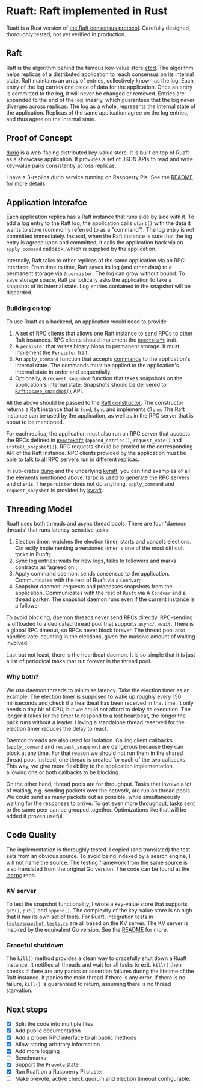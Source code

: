 # Ruaft: Raft implemented in Rust

Ruaft is a Rust version of [the Raft consensus protocol](https://raft.github.io/). Carefully designed, thoroughly
tested, not yet verified in production.

## Raft

Raft is the algorithm behind the famous key-value store [etcd](https://github.com/etcd-io/etcd). The algorithm helps
replicas of a distributed application to reach consensus on its internal state. Raft maintains an array of entries,
collectively known as the log. Each entry of the log carries one piece of data for the application. Once an entry is
committed to the log, it will never be changed or removed. Entries are appended to the end of the log linearly, which
guarantees that the log never diverges across replicas. The log as a whole, represents the internal state of the
application. Replicas of the same application agree on the log entries, and thus agree on the internal state.

## Proof of Concept

[durio][durio] is a web-facing distributed key-value store. It is built
on top of Ruaft as a showcase application. It provides a set of JSON APIs to read and write key-value pairs
consistently across replicas.

I have a 3-replica durio service running on Raspberry Pis. See the [README][durio] for more details.

## Application Interafce

Each application replica has a Raft instance that runs side by side with it. To add a log entry to the Raft log, the
application calls `start()` with the data it wants to store (commonly referred to as a "command"). The log entry is not
committed immediately. Instead, when the Raft instance is sure that the log entry is agreed upon and committed, it calls
the application back via an `apply_command` callback, which is supplied by the application.

Internally, Raft talks to other replicas of the same application via an RPC interface. From time to time, Raft saves its
log (and other data) to a permanent storage via a `persister`. The log can grow without bound. To save storage space,
Raft periodically asks the application to take a snapshot of its internal state. Log entries contained in the snapshot
will be discarded.

### Building on top

To use Ruaft as a backend, an application would need to provide

1. A set of RPC clients that allows one Raft instance to send RPCs to other Raft instances. RPC
   clients should implement the [`RemoteRaft`][remote_raft] trait.
2. A `persister` that writes binary blobs to permanent storage. It must implement the [`Persister`][persister] trait.
3. An `apply_command` function that accepts [commands][apply_command] to the application's internal state. The commands
   must be applied to the application's internal state in order and sequentially.
4. Optionally, a `request_snapshot` function that takes snapshots on the application's internal state. Snapshots should
   be delivered to [`Raft::save_snapshot()`][save_snapshot] API.

All the above should be passed to the [Raft constructor][lib]. The constructor returns a Raft instance that is `Send`,
`Sync` and implements `Clone`. The Raft instance can be used by the application, as well as in the RPC server that is
about to be mentioned.

For each replica, the application must also run an RPC server that accepts the RPCs defined in
[`RemoteRaft`][remote_raft] (`append_entries()`, `request_vote()` and `install_snapshot()`). RPC requests should be
proxied to the corresponding API of the Raft instance. RPC clients provided by the application must be able to talk to
all RPC servers run in different replicas.

In sub-crates [durio][durio] and the underlying [kvraft][kvraft], you can find examples of all the elements mentioned
above. [tarpc][tarpc] is used to generate the RPC servers and clients. The `persister` does not do anything.
`apply_command` and `request_snapshot` is provided by [kvraft][kvraft].

## Threading Model

Ruaft uses both threads and async thread pools. There are four 'daemon threads' that runs latency-sensitive tasks:

1. Election timer: watches the election timer, starts and cancels elections. Correctly implementing a versioned timer is
   one of the most difficult tasks in Ruaft;
1. Sync log entries: waits for new logs, talks to followers and marks contracts as 'agreed on';
1. Apply command daemon: sends consensus to the application. Communicates with the rest of Ruaft via a `Condvar`;
1. Snapshot daemon: requests and processes snapshots from the application. Communicates with the rest of `Ruaft` via
   A `Condvar` and a thread parker. The snapshot daemon runs even if the current instance is a follower.

To avoid blocking, daemon threads never send RPCs directly. RPC-sending is offloaded to a dedicated thread pool that
supports `async/.await`. There is a global RPC timeout, so RPCs never block forever. The thread pool also handles
vote-counting in the elections, given the massive amount of waiting involved.

Last but not least, there is the heartbeat daemon. It is so simple that it is just a list of periodical tasks that run
forever in the thread pool.

### Why both?

We use daemon threads to minimise latency. Take the election timer as an example. The election timer is supposed to wake
up roughly every 150 milliseconds and check if a heartbeat has been received in that time. It only needs a tiny bit of
CPU, but we could not afford to delay its execution. The longer it takes for the timer to respond to a lost heartbeat,
the longer the pack runs without a leader. Having a standalone thread reserved for the election timer reduces the
delay to react.

Daemon threads are also used for isolation. Calling client callbacks (`apply_command` and `request_snapshot`) are
dangerous because they can block at any time. For that reason we should not run them in the shared thread pool. Instead,
one thread is created for each of the two callbacks. This way, we give more flexibility to the application
implementation, allowing one or both callbacks to be blocking.

On the other hand, thread pools are for throughput. Tasks that involve a lot of waiting, e.g. sending packets over the
network, are run on thread pools. We could send as many packets out as possible, while simultaneously waiting for the
responses to arrive. To get even more throughput, tasks sent to the same peer can be grouped together. Optimizations
like that will be added if proven useful.

## Code Quality

The implementation is thoroughly tested. I copied (and translated) the test sets from an obvious source. To avoid being
indexed by a search engine, I will not name the source. The testing framework from the same source is also translated
from the original Go version. The code can be found at the [labrpc][labrpc] repo.

### KV server

To test the snapshot functionality, I wrote a key-value store that supports `get()`, `put()` and `append()`. The
complexity of the key-value store is so high that it has its own set of tests. For Ruaft, integration tests in
[`tests/snapshot_tests.rs`][snapshot_tests] are all based on the KV server. The KV server is inspired by the equivalent
Go version. See the [README][kvraft] for more.

### Graceful shutdown

The `kill()` method provides a clean way to gracefully shut down a Ruaft instance. It notifies all threads and wait for
all tasks to exit. `kill()` then checks if there are any panics or assertion failures during the lifetime of the Raft
instance. It panics the main thread if there is any error. If there is no failure, `kill()` is guaranteed to return,
assuming there is no thread starvation.

## Next steps

- [x] Split the code into multiple files
- [x] Add public documentation
- [x] Add a proper RPC interface to all public methods
- [x] Allow storing arbitrary information
- [x] Add more logging
- [ ] Benchmarks
- [x] Support the `Prevote` state
- [x] Run Ruaft on a Raspberry Pi cluster
- [ ] Make prevote, active check quorum and election timeout configurable.

[durio]: https://github.com/ditsing/ruaft/tree/master/durio
[kvraft]: https://github.com/ditsing/ruaft/tree/master/kvraft
[labrpc]: https://github.com/ditsing/librpc
[tarpc]: https://github.com/google/tarpc
[lib]: https://github.com/ditsing/ruaft/blob/master/src/lib.rs
[apply_command]: https://github.com/ditsing/ruaft/blob/master/src/apply_command.rs
[persister]: https://github.com/ditsing/ruaft/blob/master/src/persister.rs
[remote_raft]: https://github.com/ditsing/ruaft/blob/master/src/remote_raft.rs
[save_snapshot]: https://github.com/ditsing/ruaft/blob/master/src/snapshot.rs
[snapshot_tests]: https://github.com/ditsing/ruaft/blob/master/tests/snapshot_tests.rs
